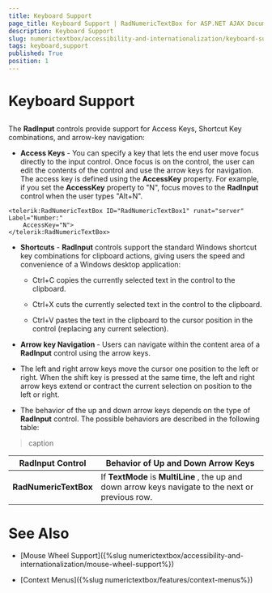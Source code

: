 ```yaml
---
title: Keyboard Support
page_title: Keyboard Support | RadNumericTextBox for ASP.NET AJAX Documentation
description: Keyboard Support
slug: numerictextbox/accessibility-and-internationalization/keyboard-support
tags: keyboard,support
published: True
position: 1
---
```


# Keyboard Support



## 

The **RadInput** controls provide support for Access Keys, Shortcut Key combinations, and arrow-key navigation:

* **Access Keys** - You can specify a key that lets the end user move focus directly to the input control. Once focus is on the control, the user can edit the contents of the control and use the arrow keys for navigation. The access key is defined using the **AccessKey** property. For example, if you set the **AccessKey** property to "N", focus moves to the **RadInput** control when the user types "Alt+N".

````ASPNET
<telerik:RadNumericTextBox ID="RadNumericTextBox1" runat="server" Label="Number:"
	AccessKey="N">
</telerik:RadNumericTextBox>
````



* **Shortcuts** - **RadInput** controls support the standard Windows shortcut key combinations for clipboard actions, giving users the speed and convenience of a Windows desktop application:

	* Ctrl+C copies the currently selected text in the control to the clipboard.

	* Ctrl+X cuts the currently selected text in the control to the clipboard.

	* Ctrl+V pastes the text in the clipboard to the cursor position in the control (replacing any current selection).

* **Arrow key Navigation** - Users can navigate within the content area of a **RadInput** control using the arrow keys.

* The left and right arrow keys move the cursor one position to the left or right. When the shift key is pressed at the same time, the left and right arrow keys extend or contract the current selection on position to the left or right.

* The behavior of the up and down arrow keys depends on the type of **RadInput** control. The possible behaviors are described in the following table:


>caption  

| RadInput Control | Behavior of Up and Down Arrow Keys |
| ------ | ------ |
| **RadNumericTextBox** |If **TextMode** is **MultiLine** , the up and down arrow keys navigate to the next or previous row.|

# See Also

 * [Mouse Wheel Support]({%slug numerictextbox/accessibility-and-internationalization/mouse-wheel-support%})

 * [Context Menus]({%slug numerictextbox/features/context-menus%})
